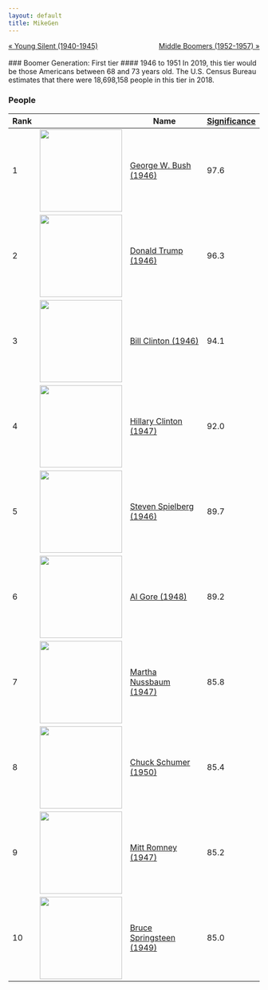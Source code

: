 ```yaml
---
layout: default
title: MikeGen
---
```

<div style="overflow: hidden"><a href="/mike-gen/generations/silent-young.html" class="previous" style="float: left !important">&laquo; Young Silent (1940-1945)</a><a href="/mike-gen/generations/boomer-middle.html" class="next" style="float: right !important">Middle Boomers (1952-1957) &raquo;</a></div>
<br>
### Boomer Generation: First tier
#### 1946 to 1951
In 2019, this tier would be those Americans between 68 and 73 years old. The U.S. Census Bureau estimates that there were 18,698,158 people in this tier in 2018. 

### People

Rank |     | Name                               | <a href="/mike-gen/FAQ.html#Significance">Significance</a> 
---- | --- | ---------------------------------- | -------- 
1    | <img src="https://upload.wikimedia.org/wikipedia/commons/d/d4/George-W-Bush.jpeg" width="165" /> | [George W. Bush (1946)](https://en.wikipedia.org/wiki/George_W._Bush) | 97.6
2    | <img src="https://upload.wikimedia.org/wikipedia/commons/5/56/Donald_Trump_official_portrait.jpg" width="165" /> | [Donald Trump (1946)](https://en.wikipedia.org/wiki/Donald_Trump) | 96.3
3    | <img src="https://upload.wikimedia.org/wikipedia/commons/d/d3/Bill_Clinton.jpg" width="165" /> | [Bill Clinton (1946)](https://en.wikipedia.org/wiki/Bill_Clinton) | 94.1
4    | <img src="https://upload.wikimedia.org/wikipedia/commons/2/27/Hillary_Clinton_official_Secretary_of_State_portrait_crop.jpg" width="165" /> | [Hillary Clinton (1947)](https://en.wikipedia.org/wiki/Hillary_Clinton) | 92.0
5    | <img src="https://upload.wikimedia.org/wikipedia/commons/6/67/Steven_Spielberg_by_Gage_Skidmore.jpg" width="165" /> | [Steven Spielberg (1946)](https://en.wikipedia.org/wiki/Steven_Spielberg) | 89.7
6    | <img src="https://upload.wikimedia.org/wikipedia/commons/c/c5/Al_Gore%2C_Vice_President_of_the_United_States%2C_official_portrait_1994.jpg" width="165" /> | [Al Gore (1948)](https://en.wikipedia.org/wiki/Al_Gore) | 89.2
7    | <img src="https://upload.wikimedia.org/wikipedia/commons/f/f1/Martha_Nussbaum_wikipedia_10-10.jpg" width="165" /> | [Martha Nussbaum (1947)](https://en.wikipedia.org/wiki/Martha_Nussbaum) | 85.8
8    | <img src="https://upload.wikimedia.org/wikipedia/commons/8/89/Chuck_Schumer_official_photo.jpg" width="165" /> | [Chuck Schumer (1950)](https://en.wikipedia.org/wiki/Chuck_Schumer) | 85.4
9    | <img src="https://upload.wikimedia.org/wikipedia/commons/7/7f/Mitt_Romney_official_US_Senate_portrait.jpg" width="165" /> | [Mitt Romney (1947)](https://en.wikipedia.org/wiki/Mitt_Romney) | 85.2
10   | <img src="https://upload.wikimedia.org/wikipedia/commons/3/3b/Bruce_Springsteen_-_Roskilde_Festival_2012.jpg" width="165" /> | [Bruce Springsteen (1949)](https://en.wikipedia.org/wiki/Bruce_Springsteen) | 85.0
